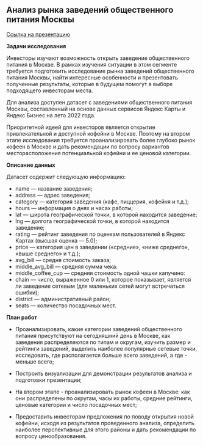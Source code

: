 ## **Анализ рынка заведений общественного питания Москвы**
 
[Ссылка на презентацию](https://disk.yandex.ru/i/RBn4q4IwFLdUnA)

**Задачи исследования**

Инвесторы изучают возможность открыть заведение общественного питания в Москве. В рамках изучения ситуации в этом сегменте требуется подготовить исследование рынка заведений общественного питания Москвы, найти интересные особенности и презентовать полученные результаты, которые в будущем помогут в выборе подходящего инвесторам места.

Для анализа доступен датасет с заведениями общественного питания Москвы, составленный на основе данных сервисов Яндекс Карты и Яндекс Бизнес на лето 2022 года. 

Приоритетной идеей для инвесторов является открытие привлекательной и  доступной кофейни в Москве. Поэтому на втором этапе исследования требуется проанализировать более глубоко рынок кофеен в Москве и дать рекомендации по вопросу вариантов месторасположения потенциальной кофейни и ее ценовой категории.

**Описание данных**

Датасет содержит следующую информацию:

+ name — название заведения;
+ address — адрес заведения;
+ category — категория заведения (кафе, пиццерия, кофейня и т.д.);
+ hours — информация о днях и часах работы;
+ lat — широта географической точки, в которой находится заведение;
+ lng — долгота географической точки, в которой находится заведение;
+ rating — рейтинг заведения по оценкам пользователей в Яндекс Картах (высшая оценка — 5.0);
+ price — категория цен в заведении («средние», «ниже среднего», «выше среднего» и т.д.);
+ avg_bill — средня стоимость заказа;
+ middle_avg_bill — средняя сумма чека:
+ middle_coffee_cup — средняя стоимость одной чашки капучино:
+ chain — число, выраженное 0 или 1, которое показывает, является ли заведение сетевым (для маленьких сетей могут встречаться ошибки);
+ district — административный район;
+ seats — количество посадочных мест.

**План работ**

+ Проанализировать, какие категории заведений общественного питания присутствуют на сегодняшний день в Москве, как заведения распределяются по типам и округам, изучить размер и рейтинги заведений, выделить наиболее популярные сетевые точки, исследовать, где располагается больше всего заведений, а где - меньше всего;

+ Построить визуализации для демонстрации результатов анализа и подготовки презентации;

+ На втором этапе - проанализировать рынок кофеен в Москве: как они распределены по округам, часы их работы, средние рейтинги, ценовые категории и число посадочных мест; 

+ Предоставить инвесторам предложения по поводу открытия новой кофейни, исходя из результатов проведенного анализа, определить наиболее перспективные для этого районы и дать рекомендации по вопросу ценообразования.
